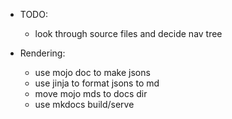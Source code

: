 * TODO: 
  * look through source files and decide nav tree

* Rendering:
  * use mojo doc to make jsons
  * use jinja to format jsons to md
  * move mojo mds to docs dir
  * use mkdocs build/serve